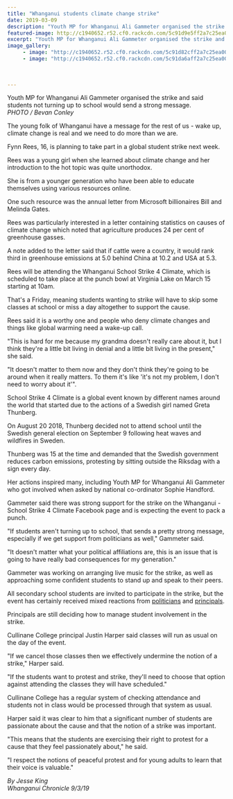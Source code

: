 ```yaml
---
title: "Whanganui students climate change strike"
date: 2019-03-09
description: "Youth MP for Whanganui Ali Gammeter organised the strike and said students not turning up to school would send a strong..."
featured-image: http://c1940652.r52.cf0.rackcdn.com/5c91d9e5ff2a7c25ea000565/ClimateStrike.Ali-Gammeter.310-Chron-9.3.jpg
excerpt: "Youth MP for Whanganui Ali Gammeter organised the strike and said students not turning up to school would send a strong message."
image_gallery:
     - image: "http://c1940652.r52.cf0.rackcdn.com/5c91d82cff2a7c25ea000561/ClimateStrike.crowd-Chron-9.3.19.jpg"
     - image: "http://c1940652.r52.cf0.rackcdn.com/5c91da6aff2a7c25ea000567/ClimateStrike.Fynn-Rees.500.Chron-9.3.jpg"
    
    
    
---
```


<p><span>Youth MP for Whanganui Ali Gammeter organised the strike and said students not turning up to school would send a strong message. <br /><em>PHOTO / Bevan Conley</em></span></p>
<p class="element element-paragraph">The young folk of Whanganui have a message for the rest of us - wake up, climate change is real and we need to do more than we are.</p>
<p class="element element-paragraph">Fynn Rees, 16, is planning to take part in a global student strike next week.</p>
<p class="element element-paragraph">Rees was a young girl when she learned about climate change and her introduction to the hot topic was quite unorthodox.</p>
<p class="element element-paragraph">She is from a younger generation who have been able to educate themselves using various resources online.</p>
<p class="element element-paragraph">One such resource was the annual letter from Microsoft billionaires Bill and Melinda Gates.</p>
<p class="element element-paragraph">Rees was particularly interested in a letter containing statistics on causes of climate change which noted that agriculture produces 24 per cent of greenhouse gasses.</p>
<p class="element element-paragraph">A note added to the letter said that if cattle were a country, it would rank third in greenhouse emissions at 5.0 behind China at 10.2 and USA at 5.3.</p>
<p class="element element-paragraph">Rees will be attending the Whanganui School Strike 4 Climate, which is scheduled to take place at the punch bowl at Virginia Lake on March 15 starting at 10am.</p>
<p class="element element-paragraph">That's a Friday, meaning students wanting to strike will have to skip some classes at school or miss a day altogether to support the cause.</p>
<p class="element element-paragraph">Rees said it is a worthy one and people who deny climate changes and things like global warming need a wake-up call.</p>
<p class="element element-paragraph">"This is hard for me because my grandma doesn't really care about it, but I think they're a little bit living in denial and a little bit living in the present," she said.</p>
<p class="element element-paragraph">"It doesn't matter to them now and they don't think they're going to be around when it really matters. To them it's like 'it's not my problem, I don't need to worry about it'".</p>
<p class="element element-paragraph">School Strike 4 Climate is a global event known by different names around the world that started due to the actions of a Swedish girl named Greta Thunberg.</p>
<p class="element element-paragraph">On August 20 2018, Thunberg decided not to attend school until the Swedish general election on September 9 following heat waves and wildfires in Sweden.</p>
<p class="element element-paragraph">Thunberg was 15 at the time and demanded that the Swedish government reduces carbon emissions, protesting by sitting outside the Riksdag with a sign every day.</p>
<p class="element element-paragraph">Her actions inspired many, including Youth MP for Whanganui Ali Gammeter who got involved when asked by national co-ordinator Sophie Handford.</p>
<p class="element element-paragraph">Gammeter said there was strong support for the strike on the Whanganui - School Strike 4 Climate Facebook page and is expecting the event to pack a punch.</p>
<p class="element element-paragraph">"If students aren't turning up to school, that sends a pretty strong message, especially if we get support from politicians as well," Gammeter said.<span style="color: #666666; font-style: italic;">&nbsp;</span></p>
<p class="element element-paragraph">"It doesn't matter what your political affiliations are, this is an issue that is going to have really bad consequences for my generation."</p>
<p class="element element-paragraph">Gammeter was working on arranging live music for the strike, as well as approaching some confident students to stand up and speak to their peers.</p>
<p class="element element-paragraph">All secondary school students are invited to participate in the strike, but the event has certainly received mixed reactions from&nbsp;<a href="https://www.nzherald.co.nz/nz/news/article.cfm?c_id=1&amp;objectid=12209586" target="_blank">politicians</a>&nbsp;and&nbsp;<a href="https://www.nzherald.co.nz/nz/news/article.cfm?c_id=1&amp;objectid=12207500" target="_blank">principals</a>.</p>
<p class="element element-paragraph">Principals are still deciding how to manage student involvement in the strike.</p>
<p class="element element-paragraph">Cullinane College principal Justin Harper said classes will run as usual on the day of the event.</p>
<p class="element element-paragraph">"If we cancel those classes then we effectively undermine the notion of a strike," Harper said.</p>
<p class="element element-paragraph">"If the students want to protest and strike, they'll need to choose that option against attending the classes they will have scheduled."</p>
<p class="element element-paragraph">Cullinane College has a regular system of checking attendance and students not in class would be processed through that system as usual.</p>
<p class="element element-paragraph">Harper said it was clear to him that a significant number of students are passionate about the cause and that the notion of a strike was important.</p>
<p class="element element-paragraph">"This means that the students are exercising their right to protest for a cause that they feel passionately about," he said.</p>
<p class="element element-paragraph">"I respect the notions of peaceful protest and for young adults to learn that their voice is valuable."</p>
<p><em>By Jesse King</em><br /><em>Whanganui Chronicle 9/3/19</em></p>

